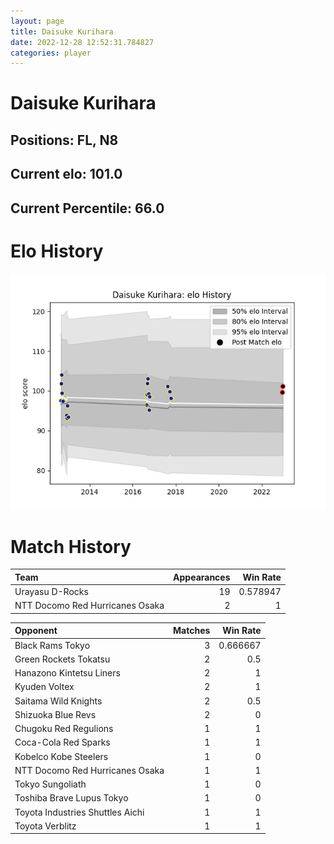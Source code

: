 ```yaml
---  
layout: page  
title: Daisuke Kurihara  
date: 2022-12-28 12:52:31.784827  
categories: player  
---
```

# Daisuke Kurihara

## Positions: FL, N8

## Current elo: 101.0

## Current Percentile: 66.0

# Elo History


![elo history](history_DaisukeKurihara.png)
# Match History


| Team                            |   Appearances |   Win Rate |
|:--------------------------------|--------------:|-----------:|
| Urayasu D-Rocks                 |            19 |   0.578947 |
| NTT Docomo Red Hurricanes Osaka |             2 |   1        |

| Opponent                         |   Matches |   Win Rate |
|:---------------------------------|----------:|-----------:|
| Black Rams Tokyo                 |         3 |   0.666667 |
| Green Rockets Tokatsu            |         2 |   0.5      |
| Hanazono Kintetsu Liners         |         2 |   1        |
| Kyuden Voltex                    |         2 |   1        |
| Saitama Wild Knights             |         2 |   0.5      |
| Shizuoka Blue Revs               |         2 |   0        |
| Chugoku Red Regulions            |         1 |   1        |
| Coca-Cola Red Sparks             |         1 |   1        |
| Kobelco Kobe Steelers            |         1 |   0        |
| NTT Docomo Red Hurricanes Osaka  |         1 |   1        |
| Tokyo Sungoliath                 |         1 |   0        |
| Toshiba Brave Lupus Tokyo        |         1 |   0        |
| Toyota Industries Shuttles Aichi |         1 |   1        |
| Toyota Verblitz                  |         1 |   1        |